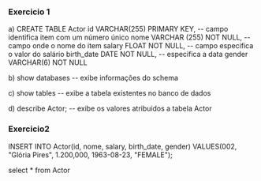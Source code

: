
### Exercicio 1
a) CREATE TABLE Actor 
    id VARCHAR(255) PRIMARY KEY, -- campo identifica item com um número único 
    nome VARCHAR (255) NOT NULL, -- campo onde o nome do item 
    salary FLOAT NOT NULL, -- campo especifica o valor do salário 
    birth_date DATE NOT NULL, -- especifica a data 
    gender VARCHAR(6) NOT NULL

b) show databases -- exibe informações do schema 

c) show tables -- exibe a tabela existentes no banco de dados 

d) describe Actor; -- exibe os valores atribuidos a tabela Actor

### Exercicio2 

INSERT INTO Actor(id, nome, salary, birth_date, gender)
VALUES(002, "Glória Pires", 1.200,000, 1963-08-23, "FEMALE");

select * from Actor
